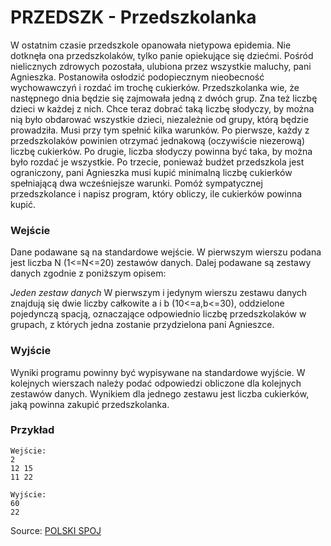 # PRZEDSZK - Przedszkolanka

W ostatnim czasie przedszkole opanowała nietypowa epidemia. Nie dotknęła ona przedszkolaków, tylko panie opiekujące się dziećmi. Pośród nielicznych zdrowych pozostała, ulubiona przez wszystkie maluchy, pani Agnieszka. Postanowiła osłodzić podopiecznym nieobecność wychowawczyń i rozdać im trochę cukierków. Przedszkolanka wie, że następnego dnia będzie się zajmowała jedną z dwóch grup. Zna też liczbę dzieci w każdej z nich. Chce teraz dobrać taką liczbę słodyczy, by można nią było obdarować wszystkie dzieci, niezależnie od grupy, którą będzie prowadziła. Musi przy tym spełnić kilka warunków. Po pierwsze, każdy z przedszkolaków powinien otrzymać jednakową (oczywiście niezerową) liczbę cukierków. Po drugie, liczba słodyczy powinna być taka, by można było rozdać je wszystkie. Po trzecie, ponieważ budżet przedszkola jest ograniczony, pani Agnieszka musi kupić minimalną liczbę cukierków spełniającą dwa wcześniejsze warunki. Pomóż sympatycznej przedszkolance i napisz program, który obliczy, ile cukierków powinna kupić. 

### Wejście

Dane podawane są na standardowe wejście. W pierwszym wierszu podana jest liczba N (1<=N<=20) zestawów danych. Dalej podawane są zestawy danych zgodnie z poniższym opisem: 

*Jeden zestaw danych*
W pierwszym i jedynym wierszu zestawu danych znajdują się dwie liczby całkowite a i b (10<=a,b<=30), oddzielone pojedynczą spacją, oznaczające odpowiednio liczbę przedszkolaków w grupach, z których jedna zostanie przydzielona pani Agnieszce. 

### Wyjście

Wyniki programu powinny być wypisywane na standardowe wyjście. W kolejnych wierszach należy podać odpowiedzi obliczone dla kolejnych zestawów danych. Wynikiem dla jednego zestawu jest liczba cukierków, jaką powinna zakupić przedszkolanka. 

### Przykład

```
Wejście:
2 
12 15 
11 22

Wyjście:
60 
22

```

Source: [POLSKI SPOJ](http://pl.spoj.com/)